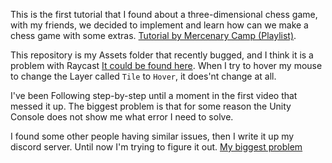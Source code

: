 This is the first tutorial that I found about a three-dimensional chess game, with my friends, we decided to implement and learn how can we make a chess game with some extras. [Tutorial by Mercenary Camp (Playlist)](https://www.youtube.com/playlist?list=PLmcbjnHce7SeAUFouc3X9zqXxiPbCz8Zp). 

This repository is my Assets folder that recently bugged, and I think it is a problem with Raycast [It could be found here](Scripts/Chessboard.cs). When I try to hover my mouse to change the Layer called `Tile` to `Hover`, it does'nt change at all.

I've been Following step-by-step until a moment in the first video that messed it up. The biggest problem is that for some reason the Unity Console does not show me what error I need to solve.

I found some other people having similar issues, then I write it up my discord server. Until now I'm trying to figure it out.
[My biggest problem](https://imgur.com/zFU5Y7M)
